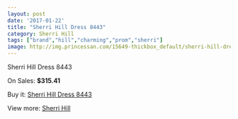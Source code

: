 ```yaml
---
layout: post
date: '2017-01-22'
title: "Sherri Hill Dress 8443"
category: Sherri Hill
tags: ["brand","hill","charming","prom","sherri"]
image: http://img.princessan.com/15649-thickbox_default/sherri-hill-dress-8443.jpg
---
```

Sherri Hill Dress 8443

On Sales: **$315.41**
<a href="https://www.princessan.com/en/sherri-hill/7303-sherri-hill-dress-8443.html"><amp-img layout="responsive" width="600" height="600" src="//img.princessan.com/15649-thickbox_default/sherri-hill-dress-8443.jpg" alt="Sherri Hill Dress 8443 0" /></a>
<a href="https://www.princessan.com/en/sherri-hill/7303-sherri-hill-dress-8443.html"><amp-img layout="responsive" width="600" height="600" src="//img.princessan.com/15650-thickbox_default/sherri-hill-dress-8443.jpg" alt="Sherri Hill Dress 8443 1" /></a>

Buy it: [Sherri Hill Dress 8443](https://www.princessan.com/en/sherri-hill/7303-sherri-hill-dress-8443.html "Sherri Hill Dress 8443")

View more: [Sherri Hill](https://www.princessan.com/en/57-sherri-hill "Sherri Hill")